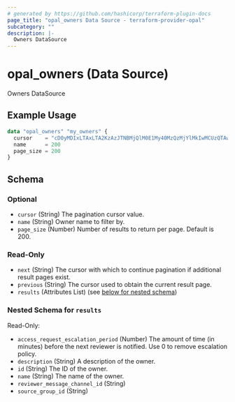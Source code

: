 ```yaml
---
# generated by https://github.com/hashicorp/terraform-plugin-docs
page_title: "opal_owners Data Source - terraform-provider-opal"
subcategory: ""
description: |-
  Owners DataSource
---
```


# opal_owners (Data Source)

Owners DataSource

## Example Usage

```terraform
data "opal_owners" "my_owners" {
  cursor    = "cD0yMDIxLTAxLTA2KzAzJTNBMjQlM0E1My40MzQzMjYlMkIwMCUzQTAw"
  name      = 200
  page_size = 200
}
```

<!-- schema generated by tfplugindocs -->
## Schema

### Optional

- `cursor` (String) The pagination cursor value.
- `name` (String) Owner name to filter by.
- `page_size` (Number) Number of results to return per page. Default is 200.

### Read-Only

- `next` (String) The cursor with which to continue pagination if additional result pages exist.
- `previous` (String) The cursor used to obtain the current result page.
- `results` (Attributes List) (see [below for nested schema](#nestedatt--results))

<a id="nestedatt--results"></a>
### Nested Schema for `results`

Read-Only:

- `access_request_escalation_period` (Number) The amount of time (in minutes) before the next reviewer is notified. Use 0 to remove escalation policy.
- `description` (String) A description of the owner.
- `id` (String) The ID of the owner.
- `name` (String) The name of the owner.
- `reviewer_message_channel_id` (String)
- `source_group_id` (String)


